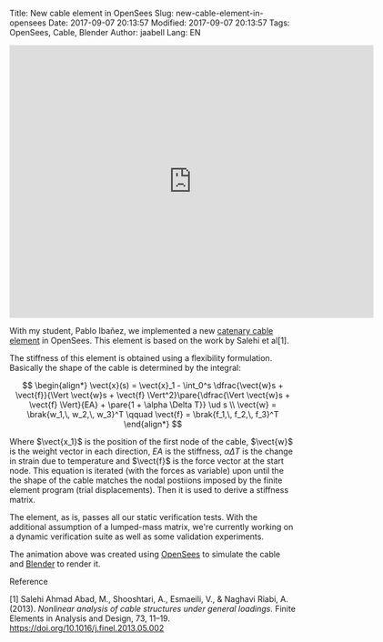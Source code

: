 Title: New cable element in OpenSees
Slug: new-cable-element-in-opensees
Date: 2017-09-07 20:13:57
Modified: 2017-09-07 20:13:57
Tags: OpenSees, Cable, Blender
Author: jaabell
Lang: EN

<div class="youtube" align="left">
<iframe width="640" height="480" src="https://www.youtube.com/embed/MX_--SI_vKg" frameborder="0" allowfullscreen></iframe>
</div>


With my student, Pablo Ibañez, we implemented a new [catenary cable element](http://opensees.berkeley.edu/wiki/index.php/CatenaryCableElement) in OpenSees. This element is based on the work by Salehi et al[1].

The stiffness of this element is obtained using a flexibility formulation. Basically the shape of the cable is determined by the integral:

$$
\begin{align*}
\vect{x}(s) = \vect{x}_1 - \int_0^s \dfrac{\vect{w}s + \vect{f}}{\Vert \vect{w}s + \vect{f} \Vert^2}\pare{\dfrac{\Vert \vect{w}s + \vect{f} \Vert}{EA} + \pare{1 + \alpha \Delta T}} \ud s \\
\vect{w} = \brak{w_1,\, w_2,\, w_3}^T \qquad
\vect{f} = \brak{f_1,\, f_2,\, f_3}^T 
\end{align*}
$$

Where $\vect{x_1}$ is the position of the first node of the cable, $\vect{w}$ is the weight vector in each direction, $EA$ is the stiffness, $\alpha \Delta T$ is the change in strain due to temperature and $\vect{f}$ is the force vector at the start node. This equation is iterated (with the forces as variable) upon until the the shape of the cable matches the nodal postiions imposed by the finite element program (trial displacements). Then it is used to derive a stiffness matrix. 

The element, as is, passes all our static verification tests. With the additional assumption of a lumped-mass matrix, we're currently working on a dynamic verification suite as well as some validation experiments. 

The animation above was created using [OpenSees](http://opensees.berkeley.edu/) to simulate the cable and [Blender](http://www.blender.org) to render it. 


Reference

[1] Salehi Ahmad Abad, M., Shooshtari, A., Esmaeili, V., & Naghavi Riabi, A. (2013). *Nonlinear analysis of cable structures under general loadings.* Finite Elements in Analysis and Design, 73, 11–19. https://doi.org/10.1016/j.finel.2013.05.002